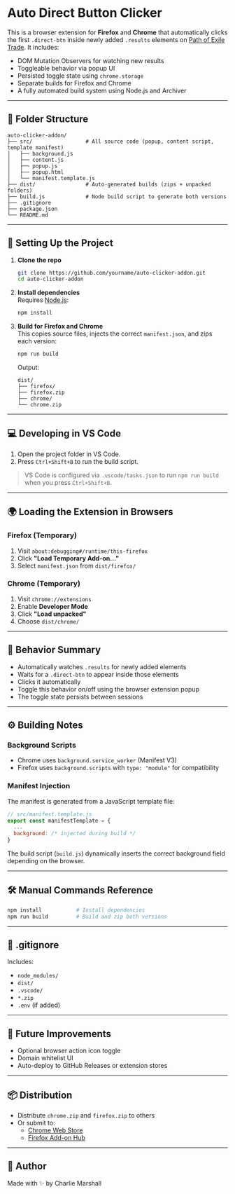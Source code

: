 # Auto Direct Button Clicker

This is a browser extension for **Firefox** and **Chrome** that automatically clicks the first `.direct-btn` inside newly added `.results` elements on [Path of Exile Trade](https://www.pathofexile.com/trade2/search/poe2/). It includes:

- DOM Mutation Observers for watching new results
- Toggleable behavior via popup UI
- Persisted toggle state using `chrome.storage`
- Separate builds for Firefox and Chrome
- A fully automated build system using Node.js and Archiver

---

## 📁 Folder Structure

```
auto-clicker-addon/
├── src/                 # All source code (popup, content script, template manifest)
│   ├── background.js
│   ├── content.js
│   ├── popup.js
│   ├── popup.html
│   └── manifest.template.js
├── dist/                # Auto-generated builds (zips + unpacked folders)
├── build.js             # Node build script to generate both versions
├── .gitignore
├── package.json
└── README.md
```

---

## 🔧 Setting Up the Project

1. **Clone the repo**  
   ```bash
   git clone https://github.com/yourname/auto-clicker-addon.git
   cd auto-clicker-addon
   ```

2. **Install dependencies**  
   Requires [Node.js](https://nodejs.org):
   ```bash
   npm install
   ```

3. **Build for Firefox and Chrome**  
   This copies source files, injects the correct `manifest.json`, and zips each version:
   ```bash
   npm run build
   ```

   Output:
   ```
   dist/
   ├── firefox/
   ├── firefox.zip
   ├── chrome/
   └── chrome.zip
   ```

---

## 💻 Developing in VS Code

1. Open the project folder in VS Code.
2. Press `Ctrl+Shift+B` to run the build script.

> VS Code is configured via `.vscode/tasks.json` to run `npm run build` when you press `Ctrl+Shift+B`.

---

## 🌍 Loading the Extension in Browsers

### Firefox (Temporary)

1. Visit `about:debugging#/runtime/this-firefox`
2. Click **"Load Temporary Add-on..."**
3. Select `manifest.json` from `dist/firefox/`

### Chrome (Temporary)

1. Visit `chrome://extensions`
2. Enable **Developer Mode**
3. Click **"Load unpacked"**
4. Choose `dist/chrome/`

---

## 🔄 Behavior Summary

- Automatically watches `.results` for newly added elements
- Waits for a `.direct-btn` to appear inside those elements
- Clicks it automatically
- Toggle this behavior on/off using the browser extension popup
- The toggle state persists between sessions

---

## ⚙️ Building Notes

### Background Scripts

- Chrome uses `background.service_worker` (Manifest V3)
- Firefox uses `background.scripts` with `type: "module"` for compatibility

### Manifest Injection

The manifest is generated from a JavaScript template file:

```js
// src/manifest.template.js
export const manifestTemplate = {
  ...
  background: /* injected during build */
}
```

The build script (`build.js`) dynamically inserts the correct background field depending on the browser.

---

## 🛠 Manual Commands Reference

```bash
npm install           # Install dependencies
npm run build         # Build and zip both versions
```

---

## 🔐 .gitignore

Includes:
- `node_modules/`
- `dist/`
- `.vscode/`
- `*.zip`
- `.env` (if added)

---

## 🧪 Future Improvements

- Optional browser action icon toggle
- Domain whitelist UI
- Auto-deploy to GitHub Releases or extension stores

---

## 📦 Distribution

- Distribute `chrome.zip` and `firefox.zip` to others
- Or submit to:
  - [Chrome Web Store](https://chrome.google.com/webstore/devconsole)
  - [Firefox Add-on Hub](https://addons.mozilla.org/en-US/developers/)

---

## 👤 Author

Made with ✨ by Charlie Marshall
